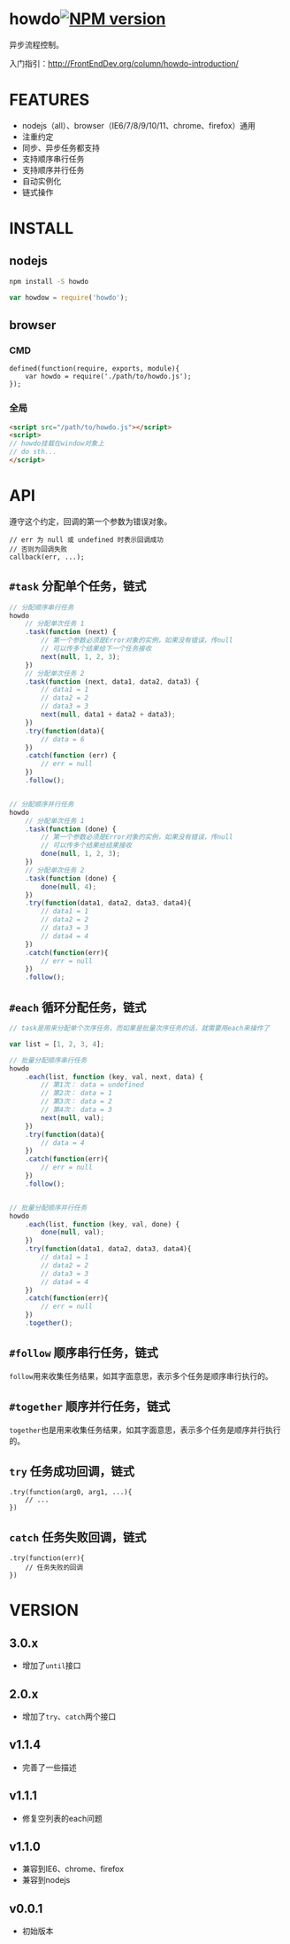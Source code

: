 # howdo[![NPM version](https://img.shields.io/npm/v/howdo.svg?style=flat)](https://npmjs.org/package/howdo)

异步流程控制。

入门指引：<http://FrontEndDev.org/column/howdo-introduction/>


# FEATURES
* nodejs（all）、browser（IE6/7/8/9/10/11、chrome、firefox）通用
* 注重约定
* 同步、异步任务都支持
* 支持顺序串行任务
* 支持顺序并行任务
* 自动实例化
* 链式操作



# INSTALL

## nodejs
```cmd
npm install -S howdo
```

```js
var howdow = require('howdo');
```

## browser
### CMD
```
defined(function(require, exports, module){
    var howdo = require('./path/to/howdo.js');
});
```

### 全局
```html
<script src="/path/to/howdo.js"></script>
<script>
// howdo挂载在window对象上
// do sth...
</script>
```


# API
遵守这个约定，回调的第一个参数为错误对象。
```
// err 为 null 或 undefined 时表示回调成功
// 否则为回调失败
callback(err, ...);
```

## `#task` 分配单个任务，链式
```js
// 分配顺序串行任务
howdo
    // 分配单次任务 1
    .task(function (next) {
        // 第一个参数必须是Error对象的实例，如果没有错误，传null
        // 可以传多个结果给下一个任务接收
        next(null, 1, 2, 3);
    })
    // 分配单次任务 2
    .task(function (next, data1, data2, data3) {
        // data1 = 1
        // data2 = 2
        // data3 = 3
        next(null, data1 + data2 + data3);
    })
    .try(function(data){
        // data = 6
    })
    .catch(function (err) {
        // err = null
    })
    .follow();


// 分配顺序并行任务
howdo
    // 分配单次任务 1
    .task(function (done) {
        // 第一个参数必须是Error对象的实例，如果没有错误，传null
        // 可以传多个结果给结果接收
        done(null, 1, 2, 3);
    })
    // 分配单次任务 2
    .task(function (done) {
        done(null, 4);
    })
    .try(function(data1, data2, data3, data4){
        // data1 = 1
        // data2 = 2
        // data3 = 3
        // data4 = 4
    })
    .catch(function(err){
        // err = null
    })
    .follow();
```

## `#each` 循环分配任务，链式
```js
// task是用来分配单个次序任务，而如果是批量次序任务的话，就需要用each来操作了

var list = [1, 2, 3, 4];

// 批量分配顺序串行任务
howdo
    .each(list, function (key, val, next, data) {
        // 第1次： data = undefined
        // 第2次： data = 1
        // 第3次： data = 2
        // 第4次： data = 3
        next(null, val);
    })
    .try(function(data){
        // data = 4
    })
    .catch(function(err){
        // err = null
    })
    .follow();


// 批量分配顺序并行任务
howdo
    .each(list, function (key, val, done) {
        done(null, val);
    })
    .try(function(data1, data2, data3, data4){
        // data1 = 1
        // data2 = 2
        // data3 = 3
        // data4 = 4
    })
    .catch(function(err){
        // err = null
    })
    .together();
```


## `#follow` 顺序串行任务，链式

`follow`用来收集任务结果，如其字面意思，表示多个任务是顺序串行执行的。


## `#together` 顺序并行任务，链式

`together`也是用来收集任务结果，如其字面意思，表示多个任务是顺序并行执行的。


## `try` 任务成功回调，链式
```
.try(function(arg0, arg1, ...){
    // ...
})
```


## `catch` 任务失败回调，链式
```
.try(function(err){
    // 任务失败的回调
})
```



# VERSION
## 3.0.x
- 增加了`until`接口

## 2.0.x
- 增加了`try`、`catch`两个接口

## v1.1.4
- 完善了一些描述

## v1.1.1
* 修复空列表的each问题

## v1.1.0
* 兼容到IE6、chrome、firefox
* 兼容到nodejs

## v0.0.1
* 初始版本
